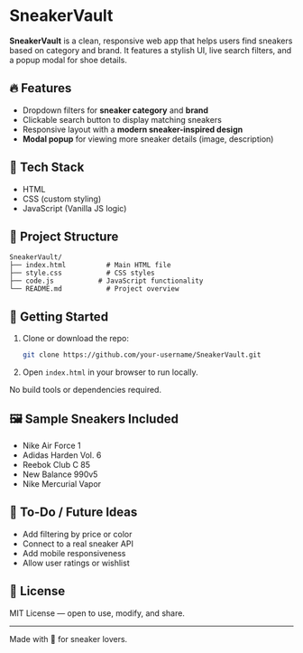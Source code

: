 # SneakerVault

**SneakerVault** is a clean, responsive web app that helps users find sneakers based on category and brand. It features a stylish UI, live search filters, and a popup modal for shoe details.

## 🔥 Features

- Dropdown filters for **sneaker category** and **brand**
- Clickable search button to display matching sneakers
- Responsive layout with a **modern sneaker-inspired design**
- **Modal popup** for viewing more sneaker details (image, description)

## 🧰 Tech Stack

- HTML
- CSS (custom styling)
- JavaScript (Vanilla JS logic)

## 📁 Project Structure

```
SneakerVault/
├── index.html          # Main HTML file
├── style.css           # CSS styles
├── code.js           # JavaScript functionality
└── README.md           # Project overview
```

## 🚀 Getting Started

1. Clone or download the repo:
   ```bash
   git clone https://github.com/your-username/SneakerVault.git
   ```

2. Open `index.html` in your browser to run locally.

No build tools or dependencies required.

## 🖼️ Sample Sneakers Included
- Nike Air Force 1
- Adidas Harden Vol. 6
- Reebok Club C 85
- New Balance 990v5
- Nike Mercurial Vapor

## 📌 To-Do / Future Ideas
- Add filtering by price or color
- Connect to a real sneaker API
- Add mobile responsiveness
- Allow user ratings or wishlist

## 📄 License
MIT License — open to use, modify, and share.

---

Made with 💯 for sneaker lovers.
